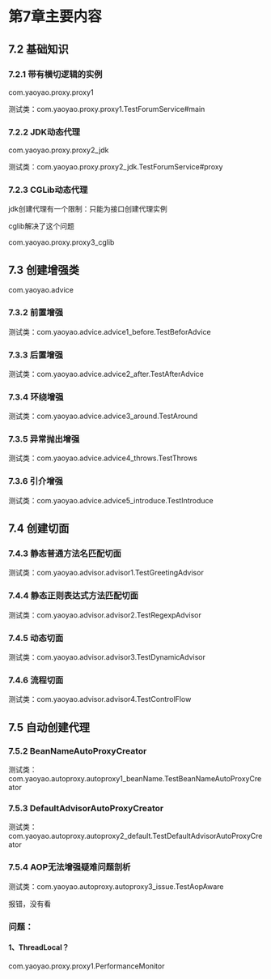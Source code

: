 # 第7章主要内容

## 7.2 基础知识

### 7.2.1 带有横切逻辑的实例

com.yaoyao.proxy.proxy1

测试类：com.yaoyao.proxy.proxy1.TestForumService#main

### 7.2.2 JDK动态代理

com.yaoyao.proxy.proxy2_jdk

测试类：com.yaoyao.proxy.proxy2_jdk.TestForumService#proxy

### 7.2.3 CGLib动态代理

jdk创建代理有一个限制：只能为接口创建代理实例

cglib解决了这个问题

com.yaoyao.proxy.proxy3_cglib

## 7.3 创建增强类

com.yaoyao.advice

### 7.3.2 前置增强

测试类：com.yaoyao.advice.advice1_before.TestBeforAdvice

### 7.3.3 后置增强

测试类：com.yaoyao.advice.advice2_after.TestAfterAdvice

### 7.3.4 环绕增强

测试类：com.yaoyao.advice.advice3_around.TestAround

### 7.3.5 异常抛出增强

测试类：com.yaoyao.advice.advice4_throws.TestThrows

### 7.3.6 引介增强

测试类：com.yaoyao.advice.advice5_introduce.TestIntroduce

## 7.4 创建切面

### 7.4.3 静态普通方法名匹配切面

测试类：com.yaoyao.advisor.advisor1.TestGreetingAdvisor

### 7.4.4 静态正则表达式方法匹配切面

测试类：com.yaoyao.advisor.advisor2.TestRegexpAdvisor

### 7.4.5 动态切面

测试类：com.yaoyao.advisor.advisor3.TestDynamicAdvisor

### 7.4.6 流程切面

测试类：com.yaoyao.advisor.advisor4.TestControlFlow

## 7.5 自动创建代理

### 7.5.2 BeanNameAutoProxyCreator

测试类：com.yaoyao.autoproxy.autoproxy1_beanName.TestBeanNameAutoProxyCreator

### 7.5.3 DefaultAdvisorAutoProxyCreator

测试类：com.yaoyao.autoproxy.autoproxy2_default.TestDefaultAdvisorAutoProxyCreator

### 7.5.4 AOP无法增强疑难问题剖析

测试类：com.yaoyao.autoproxy.autoproxy3_issue.TestAopAware

报错，没有看





### 问题：

#### 1、ThreadLocal？

com.yaoyao.proxy.proxy1.PerformanceMonitor